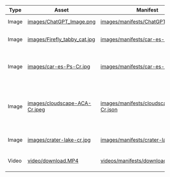| Type | Asset | Manifest | Notes |
| --- | --- | --- |----- |
| Image | [images/ChatGPT_Image.png](images/ChatGPT_Image.png) | [images/manifests/ChatGPT_Image.json](images/manifests/ChatGPT_Image.json) | Fenerated by ChatGPT |
| Image | [images/Firefly_tabby_cat.jpg](images/Firefly_tabby_cat.jpg) | [images/manifests/car-es-Ps-Cr.json](images/manifests/Firefly_tabby_cat.json) | Fenerated by Adobe Firefly |
| Image | [images/car-es-Ps-Cr.jpg](images/car-es-Ps-Cr.jpg) | [images/manifests/car-es-Ps-Cr.json](images/manifests/car-es-Ps-Cr.json) | Edited in Adobe Photoshop and exported. |
| Image | [images/cloudscape-ACA-Cr.jpeg](images/cloudscape-ACA-Cr.jpeg) | [images/manifests/cloudscape-ACA-Cr.json](images/manifests/cloudscape-ACA-Cr.json) | Content Credentials added with Adobe Content Authenticity website. |
| Image | [images/crater-lake-cr.jpg](images/crater-lake-cr.jpg) | [images/manifests/crater-lake-cr.json](images/manifests/crater-lake-cr.json) | Edited with Adobe Lightroom |
| Video | [video/download.MP4](videos/download.MP4) | [videos/manifests/download.json](video/manifests/download.json) | Generated by OpenAI Sora |

